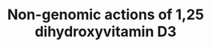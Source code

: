 ---
annotations:
- type: Pathway Ontology
  value: vitamin D signaling pathway
authors:
- Susan
- MaintBot
description: The pathway summarizes the knowlegde on the non-genomic actions of the
  hormonally active form of vitamin D, 1,25 dihydroxyvitamin D3. It is based the pathway
  figure published by Hii and Ferrante (Nutrients, 2016).
last-edited: 2019-09-17
organisms:
- Homo sapiens
redirect_from:
- /index.php/Pathway:WP4341
- /instance/WP4341
schema-jsonld:
- '@context': https://schema.org/
  '@id': https://wikipathways.github.io/pathways/WP4341.html
  '@type': Dataset
  creator:
    '@type': Organization
    name: WikiPathways
  description: The pathway summarizes the knowlegde on the non-genomic actions of
    the hormonally active form of vitamin D, 1,25 dihydroxyvitamin D3. It is based
    the pathway figure published by Hii and Ferrante (Nutrients, 2016).
  keywords:
  - INF alpha
  - IL-6
  - CaMK2A
  - PLA2G1B
  - cJUN
  - DEFB4A
  - PIK3C3
  - MAPK8
  - CYP27B1
  - PIK3C2A
  - KRAS
  - Caveolin-1
  - AA
  - PRKCA
  - PLCD4
  - PLCD1
  - PIK3C2B
  - PIK3R2
  - VDRn
  - NRAS
  - IFNR alpha
  - PRKCD
  - AKT1
  - RXRA
  - PIK3CG
  - PIK3C2G
  - TLR2
  - MAPK9
  - TLR8
  - RXRG
  - RELB
  - MAPK13
  - CaMK2G
  - PRKCG
  - OAS2
  - CYP24A1
  - PIK3R3
  - DAG
  - CD40
  - HRAS
  - PLCG1
  - CaMK2D
  - VDRm/n
  - MAPK7
  - PRKCE
  - TYK2
  - MAPK11
  - MAPK3
  - OAS3
  - CD40LG
  - PIK3CA
  - IKK2
  - ETS1
  - VSE
  - PIK3R1
  - STAT1
  - CXCL8
  - AKT2
  - PMA
  - PIK3CB
  - 1,25D
  - CaMK2B
  - JAK1
  - ISG15
  - PLCB3
  - PLCG2
  - INF gamma
  - CAMP
  - 25D
  - RXRB
  - SP1
  - MED1
  - PRKCH
  - IFNR gamma
  - PLCB2
  - NFKB1
  - OAS1
  - PIK3CD
  - NOD2
  - MAPK12
  - IFI44L
  - TNFR1
  - RSAD2
  - TNF
  - AKT3
  - PKC zeta
  - PLCD3
  - NFKB2
  - IFI27L
  - TLR4
  - PLCB4
  - SP3
  - PRKCQ
  - PLCE1
  - VDR
  - MAPK1
  - STAT2
  - PRKCB
  - CCL2
  - MAPK14
  - PIK3R4
  - PIK3R5
  - PLCB1
  license: CC0
  name: Non-genomic actions of 1,25 dihydroxyvitamin D3
seo: CreativeWork
title: Non-genomic actions of 1,25 dihydroxyvitamin D3
wpid: WP4341
---